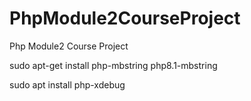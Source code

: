 # PhpModule2CourseProject
Php Module2 Course Project



sudo apt-get install php-mbstring php8.1-mbstring 

sudo apt install php-xdebug